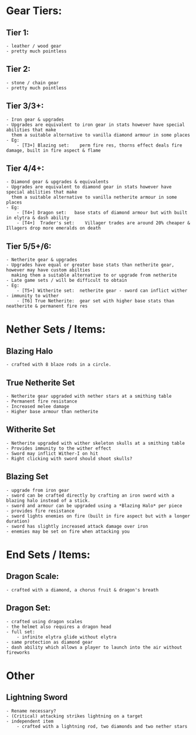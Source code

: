
# Gear Tiers:

## Tier 1:
    - leather / wood gear
    - pretty much pointless

## Tier 2:
    - stone / chain gear
    - pretty much pointless

## Tier 3/3+:
    - Iron gear & upgrades
    - Upgrades are equivalent to iron gear in stats however have special abilities that make
      them a suitable alternative to vanilla diamond armour in some places
    - Eg:
        - [T3+] Blazing set:    perm fire res, thorns effect deals fire damage, built in fire aspect & flame

## Tier 4/4+:
    - Diamond gear & upgrades & equivalents
    - Upgrades are equivalent to diamond gear in stats however have special abilities that make
      them a suitable alternative to vanilla netherite armour in some places
    - Eg: 
        - [T4+] Dragon set:   base stats of diamond armour but with built in elytra & dash ability
        - [T4+]  Trader's set:    Villager trades are around 20% cheaper & Illagers drop more emeralds on death

## Tier 5/5+/6:
    - Netherite gear & upgrades
    - Upgrades have equal or greater base stats than netherite gear, however may have custom abilties
      making them a suitable alternative to or upgrade from netherite
    - Late game sets / will be difficult to obtain
    - Eg:
        - [T5+] Witherite set:  netherite gear - sword can inflict wither - immunity to wither
        - [T6] True Netherite:  gear set with higher base stats than neatherite & permanent fire res


# Nether Sets / Items:

## Blazing Halo
    - crafted with 8 blaze rods in a circle.

## True Netherite Set
    - Netherite gear upgraded with nether stars at a smithing table
    - Permanent fire resistance
    - Increased melee damage
    - Higher base armour than netherite

## Witherite Set
    - Netherite upgraded with wither skeleton skulls at a smithing table
    - Provides immunity to the wither effect
    - Sword may inflict Wither-I on hit
    - Right clicking with sword should shoot skulls?

## Blazing Set
    - upgrade from iron gear
    - sword can be crafted directly by crafting an iron sword with a blazing halo instead of a stick.
    - sword and armour can be upgraded using a *Blazing Halo* per piece
    - provides fire resistance
    - sword lights enemies on fire (built in fire aspect but with a longer duration)
    - sword has slightly increased attack damage over iron
    - enemies may be set on fire when attacking you

# End Sets / Items:
    
## Dragon Scale:
    - crafted with a diamond, a chorus fruit & dragon's breath

## Dragon Set:
    - crafted using dragon scales
    - the helmet also requires a dragon head
    - full set:
        - infinite elytra glide without elytra
    - same protection as diamond gear
    - dash ability which allows a player to launch into the air without fireworks

# Other

## Lightning Sword 
    - Rename necessary?
    - (Critical) attacking strikes lightning on a target
    - independent item 
        - crafted with a lightning rod, two diamonds and two nether stars